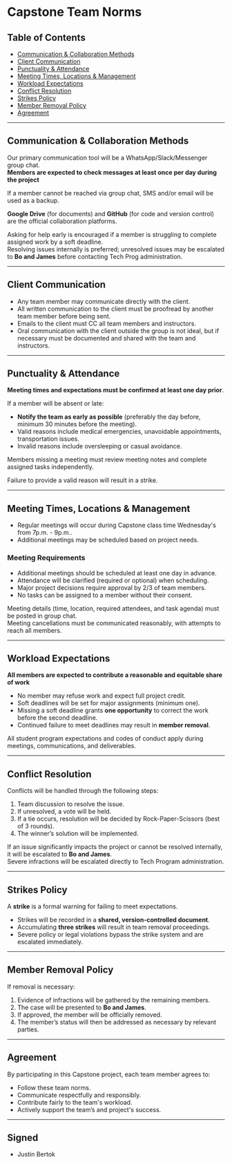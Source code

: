 # Capstone Team Norms

## Table of Contents
- [Communication & Collaboration Methods](#communication--collaboration-methods)
- [Client Communication](#client-communication)
- [Punctuality & Attendance](#punctuality--attendance)
- [Meeting Times, Locations & Management](#meeting-times-locations--management)
- [Workload Expectations](#workload-expectations)
- [Conflict Resolution](#conflict-resolution)
- [Strikes Policy](#strikes-policy)
- [Member Removal Policy](#member-removal-policy)
- [Agreement](#agreement)

---

## Communication & Collaboration Methods

Our primary communication tool will be a WhatsApp/Slack/Messenger group chat.  
**Members are expected to check messages at least once per day during the project** 

If a member cannot be reached via group chat, SMS and/or email will be used as a backup.

**Google Drive** (for documents) and **GitHub** (for code and version control) are the official collaboration platforms.

Asking for help early is encouraged if a member is struggling to complete assigned work by a soft deadline.  
Resolving issues internally is preferred; unresolved issues may be escalated to **Bo and James** before contacting Tech Prog
administration.

---

## Client Communication

- Any team member may communicate directly with the client.
- All written communication to the client must be proofread by another team member before being sent.
- Emails to the client must CC all team members and instructors.
- Oral communication with the client outside the group is not ideal,
  but if necessary must be documented and shared with the team and instructors.

---

## Punctuality & Attendance

**Meeting times and expectations must be confirmed at least one day prior**.

If a member will be absent or late:
- **Notify the team as early as possible** (preferably the day before, minimum 30 minutes before the meeting).
- Valid reasons include medical emergencies, unavoidable appointments, transportation issues.
- Invalid reasons include oversleeping or casual avoidance.

Members missing a meeting must review meeting notes and complete assigned tasks independently.

Failure to provide a valid reason will result in a strike.

---

## Meeting Times, Locations & Management

- Regular meetings will occur during Capstone class time Wednesday's from 7p.m. - 9p.m..
- Additional meetings may be scheduled based on project needs.

### Meeting Requirements
- Additional meetings should be scheduled at least one day in advance.
- Attendance will be clarified (required or optional) when scheduling.
- Major project decisions require approval by 2/3 of team members.
- No tasks can be assigned to a member without their consent.

Meeting details (time, location, required attendees, and task agenda) must be posted in group chat.  
Meeting cancellations must be communicated reasonably, with attempts to reach all members.

---

## Workload Expectations

**All members are expected to contribute a reasonable and equitable share of work**

- No member may refuse work and expect full project credit.
- Soft deadlines will be set for major assignments (minimum one).
- Missing a soft deadline grants **one opportunity** to correct the work before the second deadline.
- Continued failure to meet deadlines may result in **member removal**.

All student program expectations and codes of conduct apply during meetings, communications, and deliverables.

---

## Conflict Resolution

Conflicts will be handled through the following steps:
1. Team discussion to resolve the issue.
2. If unresolved, a vote will be held.
3. If a tie occurs, resolution will be decided by Rock-Paper-Scissors (best of 3 rounds).
4. The winner’s solution will be implemented.

If an issue significantly impacts the project or cannot be resolved internally, it will be escalated to **Bo and James**.  
Severe infractions will be escalated directly to Tech Program administration.

---

## Strikes Policy

A **strike** is a formal warning for failing to meet expectations.

- Strikes will be recorded in a **shared, version-controlled document**.
- Accumulating **three strikes** will result in team removal proceedings.
- Severe policy or legal violations bypass the strike system and are escalated immediately.

---

## Member Removal Policy

If removal is necessary:
1. Evidence of infractions will be gathered by the remaining members.
2. The case will be presented to **Bo and James**.
3. If approved, the member will be officially removed.
4. The member’s status will then be addressed as necessary by relevant parties.

---

## Agreement

By participating in this Capstone project, each team member agrees to:
- Follow these team norms.
- Communicate respectfully and responsibly.
- Contribute fairly to the team's workload.
- Actively support the team’s and project's success.

---

## Signed
 - Justin Bertok